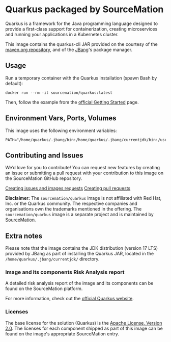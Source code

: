 # Quarkus packaged by SourceMation

Quarkus is a framework for the Java programming language designed to provide a
first-class support for containerization, creating microservices and running
your applications in a Kubernetes cluster.

This image contains the quarkus-cli JAR provided on the courtesy of the
[maven.org repository](https://repo1.maven.org), and of the
[JBang](https://www.jbang.dev/)'s package manager.

## Usage

Run a temporary container with the Quarkus installation (spawn Bash by
default):

```
docker run --rm -it sourcemation/quarkus:latest
```

Then, follow the example from the [official Getting
Started](https://quarkus.io/guides/getting-started) page.

## Environment Vars, Ports, Volumes

This image uses the following environment variables:

```
PATH="/home/quarkus/.jbang/bin:/home/quarkus/.jbang/currentjdk/bin:/usr/local/sbin:/usr/local/bin:/usr/sbin:/usr/bin:/sbin:/bin"
```

## Contributing and Issues

We’d love for you to contribute! You can request new features by
creating an issue or submitting a pull request with your contribution to
this image on the SourceMation GitHub repository.

[Creating issues and images requests](https://github.com/SourceMation/images/issues/new/choose)
[Creating pull requests](https://github.com/SourceMation/images/compare)

**Disclaimer:** The `sourcemation/quarkus` image is not affiliated with Red
Hat, Inc. or the Quarkus community. The respective companies and organisations
own the trademarks mentioned in the offering. The `sourcemation/quarkus` image
is a separate project and is maintained by
[SourceMation](https://sourcemation.com).

## Extra notes

Please note that the image contains the JDK distribution (version 17 LTS)
provided by JBang as part of installing the Quarkus JAR, located in the
`/home/quarkus/.jbang/currentjdk/` directory.

### Image and its components Risk Analysis report

A detailed risk analysis report of the image and its components can be found on
the SourceMation platform.

For more information, check out the [official Quarkus
website](https://quarkus.io/about/).

### Licenses

The base license for the solution (Quarkus) is the [Apache License, Version
2.0](https://github.com/quarkusio/quarkus/blob/main/LICENSE). The licenses for
each component shipped as part of this image can be found on the image's
appropriate SourceMation entry.
